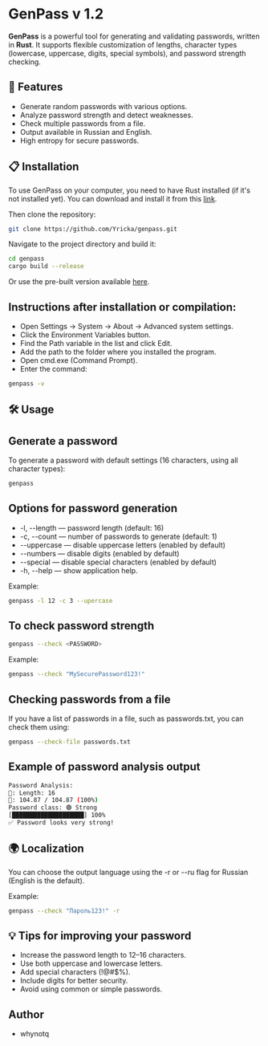 # GenPass v 1.2

**GenPass** is a powerful tool for generating and validating passwords, written in **Rust**. It supports flexible customization of lengths, character types (lowercase, uppercase, digits, special symbols), and password strength checking.

## 🚀 Features

- Generate random passwords with various options.
- Analyze password strength and detect weaknesses.
- Check multiple passwords from a file.
- Output available in Russian and English.
- High entropy for secure passwords.

## 📋 Installation

To use GenPass on your computer, you need to have Rust installed (if it's not installed yet). You can download and install it from this [link](https://www.rust-lang.org/tools/install).

Then clone the repository:

```bash
git clone https://github.com/Yricka/genpass.git
```

Navigate to the project directory and build it:

```bash
cd genpass
cargo build --release
```

Or use the pre-built version available [here](https://github.com/Yricka/genpass/releases).

## Instructions after installation or compilation:
- Open Settings → System → About → Advanced system settings.
- Click the Environment Variables button.
- Find the Path variable in the list and click Edit.
- Add the path to the folder where you installed the program.
- Open cmd.exe (Command Prompt).
- Enter the command:
```bash
genpass -v
```

## 🛠️ Usage
## Generate a password
To generate a password with default settings (16 characters, using all character types):
```bash
genpass
```

## Options for password generation

- -l, --length <N> — password length (default: 16)
- -c, --count <N> — number of passwords to generate (default: 1)
- --uppercase — disable uppercase letters (enabled by default)
- --numbers — disable digits (enabled by default)
- --special — disable special characters (enabled by default)
- -h, --help — show application help.

Example:
```bash
genpass -l 12 -c 3 --upercase
```

## To check password strength
```bash
genpass --check <PASSWORD>
```

Example:
```bash
genpass --check "MySecurePassword123!"
```

## Checking passwords from a file
If you have a list of passwords in a file, such as passwords.txt, you can check them using:
```bash 
genpass --check-file passwords.txt
```

## Example of password analysis output
```bash 
Password Analysis:
🧮: Length: 16
🔐: 104.87 / 104.87 (100%)
Password class: 🟢 Strong
[████████████████████] 100%
✅ Password looks very strong!
```

## 🌍 Localization
You can choose the output language using the -r or --ru flag for Russian (English is the default).

Example:
```bash
genpass --check "Пароль123!" -r
```

## 💡 Tips for improving your password
- Increase the password length to 12–16 characters.
- Use both uppercase and lowercase letters.
- Add special characters (!@#$%).
- Include digits for better security.
- Avoid using common or simple passwords.

## Author
- whynotq